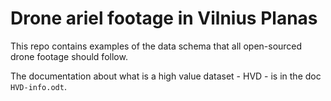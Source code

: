 # Drone ariel footage in Vilnius Planas 

This repo contains examples of the data schema that all open-sourced drone footage should follow.

The documentation about what is a high value dataset - HVD - is in the doc `HVD-info.odt`. 